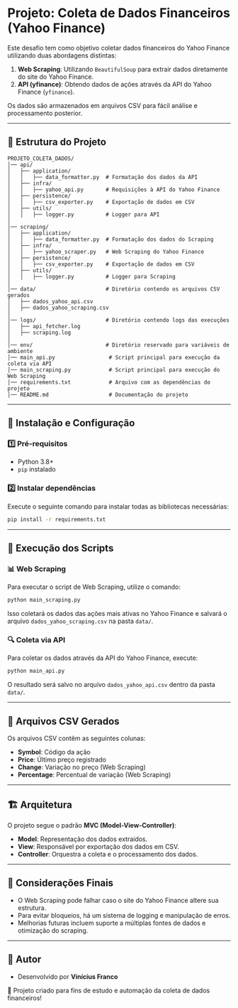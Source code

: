 # Projeto: Coleta de Dados Financeiros (Yahoo Finance)

Este desafio tem como objetivo coletar dados financeiros do Yahoo Finance utilizando duas abordagens distintas:
1. **Web Scraping**: Utilizando `BeautifulSoup` para extrair dados diretamente do site do Yahoo Finance.
2. **API (yfinance)**: Obtendo dados de ações através da API do Yahoo Finance (`yfinance`).

Os dados são armazenados em arquivos CSV para fácil análise e processamento posterior.

---

## 📁 Estrutura do Projeto
```
PROJETO_COLETA_DADOS/
│── api/
│   ├── application/
│   │   ├── data_formatter.py  # Formatação dos dados da API
│   ├── infra/
│   │   ├── yahoo_api.py       # Requisições à API do Yahoo Finance
│   ├── persistence/
│   │   ├── csv_exporter.py    # Exportação de dados em CSV
│   ├── utils/
│   │   ├── logger.py          # Logger para API
│
│── scraping/
│   ├── application/
│   │   ├── data_formatter.py  # Formatação dos dados do Scraping
│   ├── infra/
│   │   ├── yahoo_scraper.py   # Web Scraping do Yahoo Finance
│   ├── persistence/
│   │   ├── csv_exporter.py    # Exportação de dados em CSV
│   ├── utils/
│   │   ├── logger.py          # Logger para Scraping
│
│── data/                      # Diretório contendo os arquivos CSV gerados
│   ├── dados_yahoo_api.csv
│   ├── dados_yahoo_scraping.csv
│
│── logs/                      # Diretório contendo logs das execuções
│   ├── api_fetcher.log
│   ├── scraping.log
│
│── env/                       # Diretório reservado para variáveis de ambiente
│── main_api.py                 # Script principal para execução da coleta via API
│── main_scraping.py            # Script principal para execução do Web Scraping
│── requirements.txt            # Arquivo com as dependências do projeto
│── README.md                   # Documentação do projeto
```

---

## 🚀 Instalação e Configuração
### 1️⃣ Pré-requisitos
- Python 3.8+
- `pip` instalado

### 2️⃣ Instalar dependências
Execute o seguinte comando para instalar todas as bibliotecas necessárias:
```bash
pip install -r requirements.txt
```

---

## 🔄 Execução dos Scripts
### 📊 Web Scraping
Para executar o script de Web Scraping, utilize o comando:
```bash
python main_scraping.py
```
Isso coletará os dados das ações mais ativas no Yahoo Finance e salvará o arquivo `dados_yahoo_scraping.csv` na pasta `data/`.

### 🔍 Coleta via API
Para coletar os dados através da API do Yahoo Finance, execute:
```bash
python main_api.py
```
O resultado será salvo no arquivo `dados_yahoo_api.csv` dentro da pasta `data/`.

---

## 📌 Arquivos CSV Gerados
Os arquivos CSV contêm as seguintes colunas:
- **Symbol**: Código da ação
- **Price**: Último preço registrado
- **Change**: Variação no preço (Web Scraping)
- **Percentage**: Percentual de variação (Web Scraping)

---

## 🏗 Arquitetura
O projeto segue o padrão **MVC (Model-View-Controller)**:
- **Model**: Representação dos dados extraídos.
- **View**: Responsável por exportação dos dados em CSV.
- **Controller**: Orquestra a coleta e o processamento dos dados.

---

## 📌 Considerações Finais
- O Web Scraping pode falhar caso o site do Yahoo Finance altere sua estrutura.
- Para evitar bloqueios, há um sistema de logging e manipulação de erros.
- Melhorias futuras incluem suporte a múltiplas fontes de dados e otimização do scraping.

---

## 📝 Autor
- Desenvolvido por **Vinícius Franco**

🚀 Projeto criado para fins de estudo e automação da coleta de dados financeiros!

